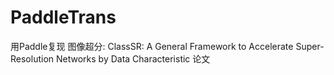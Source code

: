 # PaddleTrans
用Paddle复现 图像超分: ClassSR: A General Framework to Accelerate Super-Resolution Networks by Data Characteristic 论文

